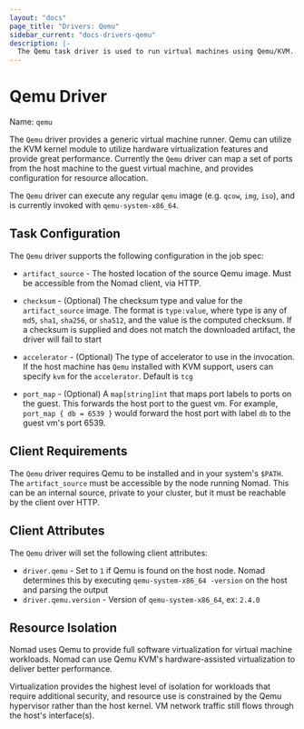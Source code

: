 ```yaml
---
layout: "docs"
page_title: "Drivers: Qemu"
sidebar_current: "docs-drivers-qemu"
description: |-
  The Qemu task driver is used to run virtual machines using Qemu/KVM.
---
```


# Qemu Driver

Name: `qemu`

The `Qemu` driver provides a generic virtual machine runner. Qemu can utilize
the KVM kernel module to utilize hardware virtualization features and provide
great performance. Currently the `Qemu` driver can map a set of ports from the
host machine to the guest virtual machine, and provides configuration for
resource allocation.

The `Qemu` driver can execute any regular `qemu` image (e.g. `qcow`, `img`,
`iso`), and is currently invoked with `qemu-system-x86_64`.

## Task Configuration

The `Qemu` driver supports the following configuration in the job spec:

* `artifact_source` - The hosted location of the source Qemu image. Must be accessible
  from the Nomad client, via HTTP.

* `checksum` - (Optional) The checksum type and value for the `artifact_source` image.
  The format is `type:value`, where type is any of `md5`, `sha1`, `sha256`, or `sha512`,
  and the value is the computed checksum. If a checksum is supplied and does not
  match the downloaded artifact, the driver will fail to start

* `accelerator` - (Optional) The type of accelerator to use in the invocation.
  If the host machine has `Qemu` installed with KVM support, users can specify
  `kvm` for the `accelerator`. Default is `tcg`

* `port_map` - (Optional) A `map[string]int` that maps port labels to ports
  on the guest. This forwards the host port to the guest vm. For example,
  `port_map { db = 6539 }` would forward the host port with label `db` to the
  guest vm's port 6539.

## Client Requirements

The `Qemu` driver requires Qemu to be installed and in your system's `$PATH`.
The `artifact_source` must be accessible by the node running Nomad. This can be an
internal source, private to your cluster, but it must be reachable by the client
over HTTP.

## Client Attributes

The `Qemu` driver will set the following client attributes:

* `driver.qemu` - Set to `1` if Qemu is found on the host node. Nomad determines
this by executing `qemu-system-x86_64 -version` on the host and parsing the output
* `driver.qemu.version` - Version of `qemu-system-x86_64`, ex: `2.4.0`

## Resource Isolation

Nomad uses Qemu to provide full software virtualization for virtual machine
workloads. Nomad can use Qemu KVM's hardware-assisted virtualization to deliver
better performance.

Virtualization provides the highest level of isolation for workloads that
require additional security, and resource use is constrained by the Qemu
hypervisor rather than the host kernel. VM network traffic still flows through
the host's interface(s).
